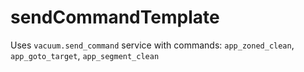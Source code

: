 # sendCommandTemplate

Uses `vacuum.send_command` service with commands: `app_zoned_clean`, `app_goto_target`, `app_segment_clean`
